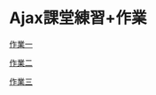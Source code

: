 # Ajax課堂練習+作業
[作業一](https://github.com/sora2919/soraAjax/tree/363d24f79207e4104e3521744bf4cfc878065c88)

[作業二](https://github.com/sora2919/soraAjax/tree/be3238d1d63f7782f345f84d7cc4fea94563d038)

[作業三](https://github.com/sora2919/soraAjax/tree/3991da2a44a5e2a2949c8cf69852dcd31f5cac21)
